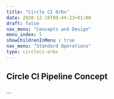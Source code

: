 ```yaml
---
title: "Circle CI Orbs"
date: 2020-12-16T00:44:23+01:00
draft: false
nav_menu: "Concepts and Design"
menu_index: 5
showChildrenInMenu : true
nav_menu: "Standard Operations"
type: circleci-orbs
---
```



## Circle CI Pipeline Concept

...

<!-- To complete (in the [layouts/circleci-pipelines/list.html]) -->
